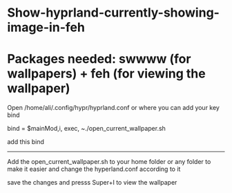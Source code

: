 # Show-hyprland-currently-showing-image-in-feh

<h1>Packages needed: swwww (for wallpapers) + feh (for viewing the wallpaper)</h1>

Open /home/ali/.config/hypr/hyprland.conf
or where you can add your key bind

bind = $mainMod,i, exec, ~./open_current_wallpaper.sh

add this bind

-----------------------------------------------------------------------------------------------------------------------------------------------------------------------------------------------------------
Add the open_current_wallpaper.sh to your home folder or any folder to make it easier and change the hyperland.conf according to it 

save the changes and presss Super+I to view the wallpaper
